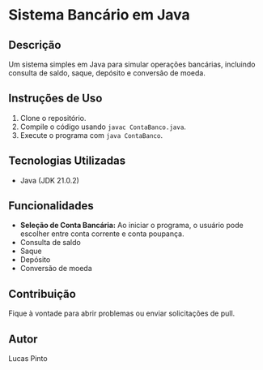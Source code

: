 # Sistema Bancário em Java

## Descrição
Um sistema simples em Java para simular operações bancárias, incluindo consulta de saldo, saque, depósito e conversão de moeda.

## Instruções de Uso
1. Clone o repositório.
2. Compile o código usando `javac ContaBanco.java`.
3. Execute o programa com `java ContaBanco`.

## Tecnologias Utilizadas
- Java (JDK 21.0.2)

## Funcionalidades
- **Seleção de Conta Bancária:** Ao iniciar o programa, o usuário pode escolher entre conta corrente e conta poupança.
- Consulta de saldo
- Saque
- Depósito
- Conversão de moeda

## Contribuição
Fique à vontade para abrir problemas ou enviar solicitações de pull.

## Autor
Lucas Pinto
